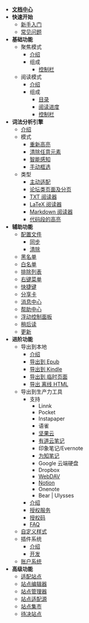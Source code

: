 * [**文档中心**](Home.md)
* **快速开始**
  * [新手入门](入门指南（-操作指引-）)
  * [常见问题](FAQ)
* **基础功能**
  * 聚焦模式
    * [介绍](聚焦模式)
    * 组成
      * [控制栏](聚焦模式-控制栏)
  * 阅读模式
    * [介绍](阅读模式)
    * 组成
      * [目录](目录)
      * [阅读进度](阅读进度)
      * [控制栏](阅读模式-控制栏)
* **词法分析引擎**
  * [介绍](词法分析引擎)
  * 模式
    * [重新高亮](重新高亮)
    * [清除任意元素](隐藏任意元素)
    * [智能感知](词法分析引擎?id=智能感知)
    * [手动框选](手动框选)
  * 类型
    * [主动适配](主动适配阅读模式)
    * [论坛类页面及分页](论坛类页面及分页)
    * [TXT 阅读器](TXT-阅读器)
    * [LaTeX 阅读器](词法分析引擎?id=LaTeX-识别)
    * [Markdown 阅读器](词法分析引擎?id=Markdown-识别)
    * [代码段的高亮](词法分析引擎?id=代码段的高亮)
* **辅助功能**
  * [配置文件](配置文件)
    * [同步](同步)
    * [清除](清除)
  * [黑名单](FAQ?id=黑名单)
  * [白名单](FAQ?id=白名单)
  * [排除列表](FAQ?id=排除列表)
  * [右键菜单](右键菜单)
  * [快捷键](快捷键)
  * [分享卡](分享卡)
  * [消息中心](消息中心)
  * [帮助中心](帮助中心)
  * [浮动控制面板](浮动控制面板（FAP）与浮动控制栏（FAB）)
  * [稍后读](稍后读)
  * [更新](更新)
* **进阶功能**
  * 导出到本地
    * [介绍](保存到本地)
    * [导出到 Epub](发送到-Epub)
    * [导出到 Kindle](发送到-Kindle)
    * [导出到 临时页面](临时页面)
    * [导出 离线 HTML](离线HTML)
  * 导出到生产力工具
    * 支持
      * Linnk
      * Pocket
      * Instapaper
      * 语雀
      * [坚果云](坚果云)
      * [有道云笔记](有道云笔记)
      * 印象笔记/Evernote
      * [为知笔记](为知笔记)
      * Google 云端硬盘 
      * Dropbox
      * [WebDAV](WebDAV)
      * [Notion](Notion)
      * Onenote
      * Bear | Ulysses
    * [介绍](导出到生产力工具)
    * [授权服务](授权服务)
    * [授权码](授权服务?id=授权码)
    * [FAQ](授权服务-FAQ)
  * [自定义样式](自定义样式)
  * 插件系统
    * [介绍](插件系统)
    * [开发](插件编写)
  * [账户系统](账户系统)
* **高级功能**
  * [适配站点](适配站点)
  * [站点编辑器](站点编辑器)
  * [站点管理器](站点管理器)
  * [站点适配源](站点适配源)
  * [站点集市](站点集市)
  * [待决站点](待决站点)